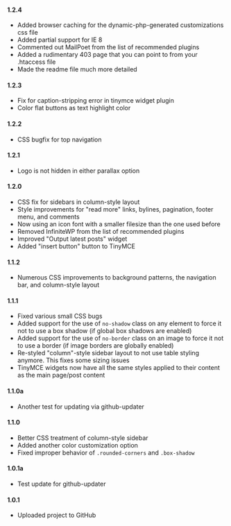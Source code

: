 #### 1.2.4
* Added browser caching for the dynamic-php-generated customizations css file
* Added partial support for IE 8
* Commented out MailPoet from the list of recommended plugins
* Added a rudimentary 403 page that you can point to from your .htaccess file
* Made the readme file much more detailed

#### 1.2.3
* Fix for caption-stripping error in tinymce widget plugin
* Color flat buttons as text highlight color

#### 1.2.2
* CSS bugfix for top navigation

#### 1.2.1
* Logo is not hidden in either parallax option

#### 1.2.0
* CSS fix for sidebars in column-style layout
* Style improvements for "read more" links, bylines, pagination, footer menu, and comments
* Now using an icon font with a smaller filesize than the one used before
* Removed InfiniteWP from the list of recommended plugins
* Improved "Output latest posts" widget
* Added "insert button" button to TinyMCE

#### 1.1.2
* Numerous CSS improvements to background patterns, the navigation bar, and column-style layout

#### 1.1.1
* Fixed various small CSS bugs
* Added support for the use of `no-shadow` class on any element to force it not to use a box shadow (if global box shadows are enabled)
* Added support for the use of `no-border` class on an image to force it not to use a border (if image borders are globally enabled)
* Re-styled "column"-style sidebar layout to not use table styling anymore. This fixes some sizing issues
* TinyMCE widgets now have all the same styles applied to their content as the main page/post content

#### 1.1.0a
* Another test for updating via github-updater

#### 1.1.0
* Better CSS treatment of column-style sidebar
* Added another color customization option
* Fixed improper behavior of `.rounded-corners` and `.box-shadow`

#### 1.0.1a
* Test update for github-updater

#### 1.0.1
* Uploaded project to GitHub
